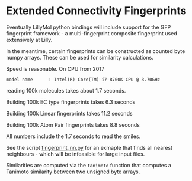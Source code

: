 # Extended Connectivity Fingerprints

Eventually LillyMol python bindings will include support for the
GFP fingerprint framework - a multi-fingerprint composite fingerprint
used extensively at Lilly.

In the meantime, certain fingerprints can be constructed as counted byte
numpy arrays. These can be used for similarity calculations.

Speed is reasonable. On CPU from 2017
```
model name      : Intel(R) Core(TM) i7-8700K CPU @ 3.70GHz
```
reading 100k molecules takes about 1.7 seconds.

Building 100k EC type fingerprints takes 6.3 seconds

Building 100k Linear fingerprints takes 11.2 seconds

Building 100k Atom Pair fingerprints takes 8.8 seconds

All numbers include the 1.7 seconds to read the smiles.

See the script [fingerprint_nn.py](fingerprint_nn.py) for
an exmaple that finds all nearest neighbours - which
will be infeasible for large input files.

Similarities are computed via the `tanimoto` function that
computes a Tanimoto similarity between two unsigned byte
arrays.
